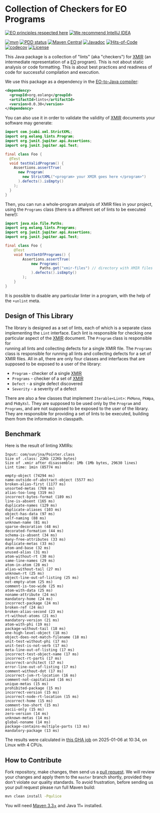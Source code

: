 # Collection of Checkers for EO Programs

[![EO principles respected here](https://www.elegantobjects.org/badge.svg)](https://www.elegantobjects.org)
[![We recommend IntelliJ IDEA](https://www.elegantobjects.org/intellij-idea.svg)](https://www.jetbrains.com/idea/)

[![mvn](https://github.com/objectionary/lints/actions/workflows/mvn.yml/badge.svg)](https://github.com/objectionary/lints/actions/workflows/mvn.yml)
[![PDD status](http://www.0pdd.com/svg?name=objectionary/lints)](http://www.0pdd.com/p?name=objectionary/lints)
[![Maven Central](https://img.shields.io/maven-central/v/org.eolang/lints.svg)](https://maven-badges.herokuapp.com/maven-central/org.eolang/lints)
[![Javadoc](http://www.javadoc.io/badge/org.eolang/lints.svg)](http://www.javadoc.io/doc/org.eolang/lints)
[![Hits-of-Code](https://hitsofcode.com/github/objectionary/lints)](https://hitsofcode.com/view/github/objectionary/lints)
[![codecov](https://codecov.io/gh/objectionary/lints/graph/badge.svg?token=EdyMcrEuxc)](https://codecov.io/gh/objectionary/lints)
[![License](https://img.shields.io/badge/license-MIT-green.svg)](https://github.com/objectionary/lints/blob/master/LICENSE.txt)

This Java package is a collection of "lints" (aka "checkers") for
[XMIR] (an intermediate representation of a
[EO] program). This is not about static analysis or code
formatting. This is about best practices and readiness of code
for successful compilation and execution.

We use this package as a dependency in the
[EO-to-Java compiler][EO]:

```xml
<dependency>
  <groupId>org.eolang</groupId>
  <artifactId>lints</artifactId>
  <version>0.0.30</version>
</dependency>
```

You can also use it in order to validate the validity
of [XMIR] documents your software may generate:

```java
import com.jcabi.xml.StrictXML;
import org.eolang.lints.Program;
import org.junit.jupiter.api.Assertions;
import org.junit.jupiter.api.Test;

final class Foo {
  @Test
  void testValidProgram() {
    Assertions.assertTrue(
      new Program(
        new StrictXML("<program> your XMIR goes here </program>")
      ).defects().isEmpty()
    );
  }
}
```

Then, you can run a whole-program analysis of XMIR files
in your project, using the `Programs` class (there is a
different set of lints to be executed here!):

```java
import java.nio.file.Paths;
import org.eolang.lints.Programs;
import org.junit.jupiter.api.Assertions;
import org.junit.jupiter.api.Test;

final class Foo {
    @Test
    void testSetOfPrograms() {
        Assertions.assertTrue(
            new Programs(
                Paths.get("xmir-files") // directory with XMIR files
            ).defects().isEmpty()
        );
    }
}
```

It is possible to disable any particular linter in a program,
with the help of the `+unlint` meta.

## Design of This Library

The library is designed as a set of lints, each of which
is a separate class implementing the `Lint` interface.
Each lint is responsible for checking one particular aspect
of the [XMIR] document. The `Program` class is responsible for  
running all lints and collecting defects for a single XMIR file.
The `Programs` class is responsible for running all lints and
collecting defects for a set of XMIR files. All in all,
there are only four classes and interfaces that are supposed to
be exposed to a user of the library:

* `Program` - checker of a single [XMIR]
* `Programs` - checker of a set of [XMIR]
* `Defect` - a single defect discovered
* `Severity` - a severity of a defect

There are also a few classes that implement `Iterable<Lint>`:
`PkMono`, `PkWpa`, and `PkByXsl`.
They are supposed to be used only by the `Program` and `Programs`,
and are not supposed to be exposed to the user of the library.
They are responsible for providing a set of lints to be executed,
building them from the information in classpath.

## Benchmark

Here is the result of linting XMIRs:

<!-- benchmark_begin -->
```text
Input: com/sun/jna/Pointer.class
Size of .class: 22Kb (22Kb bytes)
Size of .xmir after disassemble: 1Mb (1Mb bytes, 29630 lines)
Lint time: 1min (85774 ms)

empty-object (74294 ms)
name-outside-of-abstract-object (5577 ms)
broken-alias-first (1177 ms)
unsorted-metas (769 ms)
alias-too-long (319 ms)
incorrect-bytes-format (189 ms)
line-is-absent (165 ms)
duplicate-names (129 ms)
duplicate-aliases (103 ms)
object-has-data (97 ms)
self-naming (88 ms)
unknown-name (81 ms)
sparse-decoration (48 ms)
decorated-formation (44 ms)
schema-is-absent (34 ms)
many-free-attributes (33 ms)
duplicate-metas (33 ms)
atom-and-base (32 ms)
unused-alias (31 ms)
atom-without-rt (30 ms)
same-line-names (29 ms)
atom-in-atom (28 ms)
alias-without-tail (27 ms)
unknown-rt (25 ms)
object-line-out-of-listing (25 ms)
not-empty-atom (25 ms)
comment-is-too-wide (25 ms)
atom-with-data (25 ms)
noname-attribute (24 ms)
mandatory-home (24 ms)
incorrect-package (24 ms)
broken-ref (24 ms)
broken-alias-second (23 ms)
rt-without-atoms (21 ms)
mandatory-version (21 ms)
atom-with-phi (19 ms)
package-without-tail (18 ms)
one-high-level-object (18 ms)
object-does-not-match-filename (18 ms)
unit-test-without-phi (17 ms)
unit-test-is-not-verb (17 ms)
meta-line-out-of-listing (17 ms)
incorrect-test-object-name (17 ms)
incorrect-rt-parts (17 ms)
incorrect-architect (17 ms)
error-line-out-of-listing (17 ms)
comment-without-dot (17 ms)
incorrect-jvm-rt-location (16 ms)
comment-not-capitalized (16 ms)
unique-metas (15 ms)
prohibited-package (15 ms)
incorrect-version (15 ms)
incorrect-node-rt-location (15 ms)
incorrect-home (15 ms)
comment-too-short (15 ms)
ascii-only (15 ms)
zero-version (14 ms)
unknown-metas (14 ms)
global-noname (14 ms)
package-contains-multiple-parts (13 ms)
mandatory-package (13 ms)
```

The results were calculated in [this GHA job][benchmark-gha]
on 2025-01-06 at 10:34,
on Linux with 4 CPUs.
<!-- benchmark_end -->

## How to Contribute

Fork repository, make changes, then send us
a [pull request](https://www.yegor256.com/2014/04/15/github-guidelines.html).
We will review your changes and apply them to the `master` branch shortly,
provided they don't violate our quality standards. To avoid frustration,
before sending us your pull request please run full Maven build:

```bash
mvn clean install -Pqulice
```

You will need [Maven 3.3+](https://maven.apache.org) and Java 11+ installed.

[XMIR]: https://news.eolang.org/2022-11-25-xmir-guide.html
[EO]: https://www.eolang.org
[benchmark-gha]: https://github.com/objectionary/lints/actions/runs/12630905456

